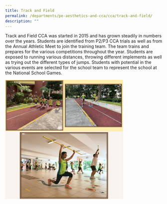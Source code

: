 ```yaml
---
title: Track and Field
permalink: /departments/pe-aesthetics-and-cca/cca/track-and-field/
description: ""
---
```

Track and Field CCA was started in 2015 and has grown steadily in numbers over the years. Students are identified from P2/P3 CCA trials as well as from the Annual Athletic Meet to join the training team. The team trains and prepares for the various competitions throughout the year. Students are exposed to running various distances, throwing different implements as well as trying out the different types of jumps. Students with potential in the various events are selected for the school team to represent the school at the National School Games.

<img src="/images/track%20and%20field.png" 
     style="width:75%">
